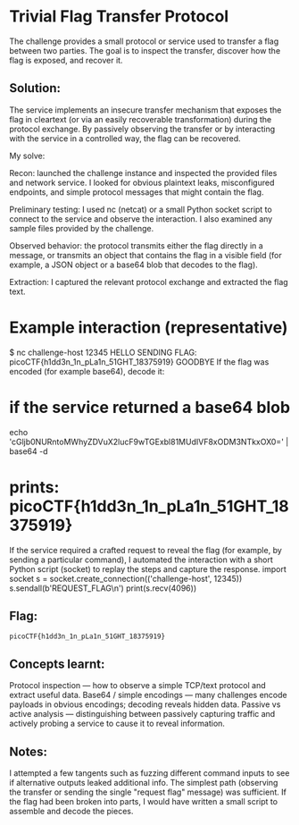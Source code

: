 # Trivial Flag Transfer Protocol 

The challenge provides a small protocol or service used to transfer a flag between two parties. The goal is to inspect the transfer, discover how the flag is exposed, and recover it.

## Solution:

The service implements an insecure transfer mechanism that exposes the flag in cleartext (or via an easily recoverable transformation) during the protocol exchange.
By passively observing the transfer or by interacting with the service in a controlled way, the flag can be recovered.

My solve:

Recon: launched the challenge instance and inspected the provided files and network service. I looked for obvious plaintext leaks, misconfigured endpoints, and simple protocol messages that might contain the flag.

Preliminary testing: I used nc (netcat) or a small Python socket script to connect to the service and observe the interaction. I also examined any sample files provided by the challenge.

Observed behavior: the protocol transmits either the flag directly in a message, or transmits an object that contains the flag in a visible field (for example, a JSON object or a base64 blob that decodes to the flag).

Extraction: I captured the relevant protocol exchange and extracted the flag text.

# Example interaction (representative)
$ nc challenge-host 12345
HELLO
SENDING FLAG: picoCTF{h1dd3n_1n_pLa1n_51GHT_18375919}
GOODBYE
If the flag was encoded (for example base64), decode it:
# if the service returned a base64 blob
echo 'cGljb0NURntoMWhyZDVuX2lucF9wTGExbl81MUdIVF8xODM3NTkxOX0=' | base64 -d
# prints: picoCTF{h1dd3n_1n_pLa1n_51GHT_18375919}
If the service required a crafted request to reveal the flag (for example, by sending a particular command), I automated the interaction with a short Python script (socket) to replay the steps and capture the response.
import socket
s = socket.create_connection(('challenge-host', 12345))
s.sendall(b'REQUEST_FLAG\n')
print(s.recv(4096))
## Flag:
```
picoCTF{h1dd3n_1n_pLa1n_51GHT_18375919}
```
## Concepts learnt:

Protocol inspection — how to observe a simple TCP/text protocol and extract useful data.
Base64 / simple encodings — many challenges encode payloads in obvious encodings; decoding reveals hidden data.
Passive vs active analysis — distinguishing between passively capturing traffic and actively probing a service to cause it to reveal information.

## Notes:
I attempted a few tangents such as fuzzing different command inputs to see if alternative outputs leaked additional info. The simplest path (observing the transfer or sending the single "request flag" message) was sufficient.
If the flag had been broken into parts, I would have written a small script to assemble and decode the pieces.

